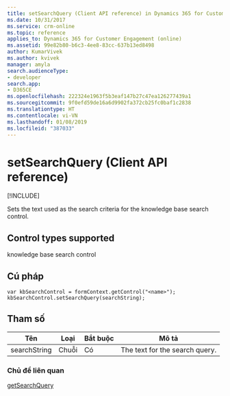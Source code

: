 ```yaml
---
title: setSearchQuery (Client API reference) in Dynamics 365 for Customer Engagement| MicrosoftDocs
ms.date: 10/31/2017
ms.service: crm-online
ms.topic: reference
applies_to: Dynamics 365 for Customer Engagement (online)
ms.assetid: 99e82b80-b6c3-4ee8-83cc-637b13ed8498
author: KumarVivek
ms.author: kvivek
manager: amyla
search.audienceType:
- developer
search.app:
- D365CE
ms.openlocfilehash: 222324e1963f5b3eaf147b27c47ea126277439a1
ms.sourcegitcommit: 9f0efd59de16a6d9902fa372cb25fc0baf1c2838
ms.translationtype: HT
ms.contentlocale: vi-VN
ms.lasthandoff: 01/08/2019
ms.locfileid: "387033"
---
```

# <a name="setsearchquery-client-api-reference"></a>setSearchQuery (Client API reference)

[!INCLUDE[](../../../../includes/cc_applies_to_update_9_0_0.md)]

Sets the text used as the search criteria for the knowledge base search control.

## <a name="control-types-supported"></a>Control types supported

knowledge base search control

## <a name="syntax"></a>Cú pháp

```
var kbSearchControl = formContext.getControl("<name>");
kbSearchControl.setSearchQuery(searchString);
```

## <a name="parameters"></a>Tham số

|Tên | Loại | Bắt buộc | Mô tả|
|--|--|--|--|
|searchString |Chuỗi |Có|The text for the search query.| 

### <a name="related-topics"></a>Chủ đề liên quan

[getSearchQuery](getSearchQuery.md)


